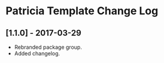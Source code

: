 
# Patricia Template Change Log

## [1.1.0] - 2017-03-29

- Rebranded package group.
- Added changelog.
